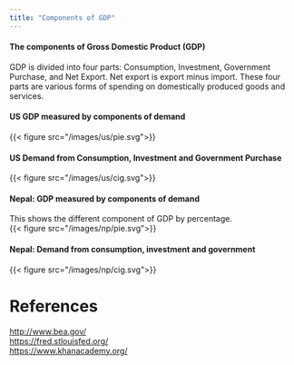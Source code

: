 ```yaml
---
title: "Components of GDP"
---
```


#### The components of Gross Domestic Product (GDP)
GDP is divided into four parts: Consumption, Investment, Government Purchase, and Net Export. Net export is export minus import. These four parts are various forms of spending on domestically produced goods and services.
#### US GDP measured by components of demand
{{< figure src="/images/us/pie.svg">}}

#### US Demand from Consumption, Investment and Government Purchase
{{< figure src="/images/us/cig.svg">}}

#### Nepal: GDP measured by components of demand
This shows the different component of GDP by percentage.    
{{< figure src="/images/np/pie.svg">}}
#### Nepal: Demand from consumption, investment and government
{{< figure src="/images/np/cig.svg">}}


# References

http://www.bea.gov/ \
https://fred.stlouisfed.org/ \
https://www.khanacademy.org/ 